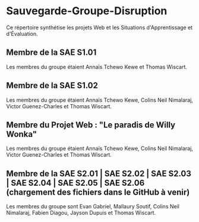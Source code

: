 # Sauvegarde-Groupe-Disruption
Ce répertoire synthétise les projets Web et les Situations d'Apprentissage et d'Évaluation.

## Membre de la SAE S1.01
Les membres du groupe étaient Annaïs Tchewo Kewe et Thomas Wiscart.

## Membre de la SAE S1.02
Les membres du groupe étaient Annaïs Tchewo Kewe, Colins Neil Nimalaraj, Victor Guenez-Charles et Thomas Wiscart.

## Membre du Projet Web : "Le paradis de Willy Wonka"
Les membres du groupe étaient Annaïs Tchewo Kewe, Colins Neil Nimalaraj, Victor Guenez-Charles et Thomas Wiscart.

## Membre de la SAE S2.01 | SAE S2.02 | SAE S2.03 | SAE S2.04 | SAE S2.05 | SAE S2.06 (chargement des fichiers dans le GitHub à venir)
Les membres du groupe sont Evan Gabriel, Mallaury Soutif, Colins Neil Nimalaraj, Fabien Diagou, Jayson Dupuis et Thomas Wiscart.
